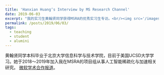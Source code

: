 ```yaml
---
title: 'Hanxian Huang‘s Interview by MS Research Channel'
date: 2019-06-03
excerpt: "我的实习生黄翰贤同学获得MSRA的优秀实习生专访。<br/><img src='/images/awards/hanxian-short.jpg'>"
permalink: /posts/2019/06/03/
tags:
  - teaching
  - student
  - alumini
---
```


黄翰贤同学本科毕业于北京大学信息科学与技术学院，目前于美国UCSD大学学习。她于2018～2019年加入我在MSRA的项目组从事人工智能稀疏化与加速相关研究。
[微软学术合作报道](https://mp.weixin.qq.com/s/Zs_CWN-y0_QKS-fXwJrKhA)。